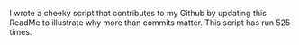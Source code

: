 I wrote a cheeky script that contributes to my Github by updating this ReadMe to illustrate why more than commits matter. This script has run 525 times.